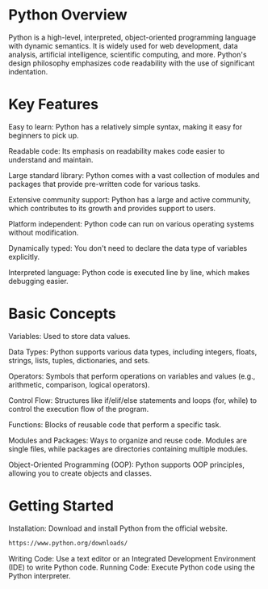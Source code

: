 # Python Overview
Python is a high-level, interpreted, object-oriented programming language with dynamic semantics. It is widely used for web development, data analysis, artificial intelligence, scientific computing, and more. Python's design philosophy emphasizes code readability with the use of significant indentation.

# Key Features
Easy to learn: Python has a relatively simple syntax, making it easy for beginners to pick up.

Readable code: Its emphasis on readability makes code easier to understand and maintain.

Large standard library: Python comes with a vast collection of modules and packages that provide pre-written code for various tasks.

Extensive community support: Python has a large and active community, which contributes to its growth and provides support to users.

Platform independent: Python code can run on various operating systems without modification.

Dynamically typed: You don't need to declare the data type of variables explicitly.

Interpreted language: Python code is executed line by line, which makes debugging easier.

# Basic Concepts
Variables: Used to store data values.

Data Types: Python supports various data types, including integers, floats, strings, lists, tuples, dictionaries, and sets.

Operators: Symbols that perform operations on variables and values (e.g., arithmetic, comparison, logical operators).

Control Flow: Structures like if/elif/else statements and loops (for, while) to control the execution flow of the program.

Functions: Blocks of reusable code that perform a specific task.

Modules and Packages: Ways to organize and reuse code. Modules are single files, while packages are directories containing multiple modules.

Object-Oriented Programming (OOP): Python supports OOP principles, allowing you to create objects and classes.
# Getting Started
Installation: Download and install Python from the official website.
```bash
https://www.python.org/downloads/
```
Writing Code: Use a text editor or an Integrated Development Environment (IDE) to write Python code.
Running Code: Execute Python code using the Python interpreter.

